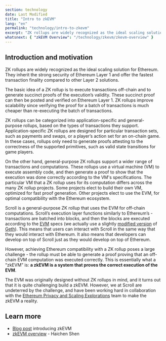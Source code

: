 ```yaml
---
section: technology
date: Last Modified
title: "Intro to zkEVM"
lang: "en"
permalink: "technology/intro-to-zkevm"
excerpt: "ZK rollups are widely recognized as the ideal scaling solution for Ethereum."
whatsnext: { "zkEVM Overview": "/technology/zkevm/zkevm-overview" }
---
```


## Introduction and motivation

ZK rollups are widely recognized as the ideal scaling solution for Ethereum. They inherit the strong security of Ethereum Layer 1 and offer the fastest transaction finality compared to other Layer 2 solutions.

The basic idea of a ZK rollup is to execute transactions off-chain and to generate succinct proofs of the execution’s validity. These succinct proof can then be posted and verified on Ethereum Layer 1. ZK rollups improve scalability since verifying the proof for a batch of transactions is much cheaper than re-executing the batch of transactions.

ZK rollups can be categorized into application-specific and general-purpose rollups, based on the types of transactions they support. Application-specific ZK rollups are designed for particular transaction sets, such as payments and swaps, or a player’s action set for an on-chain game. In these cases, rollups only need to generate proofs attesting to the correctness of the supported primitives, such as valid state transitions for game players.

On the other hand, general-purpose ZK rollups support a wider range of transactions and computations. These rollups use a virtual machine (VM) to execute assembly code, and then generate a proof to show that the execution was done correctly according to the VM's specifications. The particular VM that a ZK rollup uses for its computation differs across the many ZK rollup projects. Some projects elect to build their own VM, optimized for fast proof generation. Other projects elect to use the EVM, for optimal compatibility with the Ethereum ecosystem.

Scroll is a general-purpose ZK rollup that uses the EVM for off-chain computations. Scroll’s execution layer functions similarly to Ethereum’s - transactions are batched into blocks, and then the blocks are executed according to the [EVM](https://ethereum.org/en/developers/docs/evm/) specs (we actually use a slightly [modified version](https://github.com/scroll-tech/go-ethereum) of [Geth](https://geth.ethereum.org/)). This means that users can interact with Scroll in the same way that they would interact with Ethereum. It also means that developers can develop on top of Scroll just as they would develop on top of Ethereum.

However, achieving Ethereum compatibility with a ZK rollup poses a large challenge - the rollup must be able to generate a proof proving that an off-chain EVM computation was executed correctly. This is essentially what a “zkEVM” is: **a zkEVM is a system that proves the correct execution of the EVM**.

The EVM was originally designed without ZK rollups in mind, and it turns out that it is quite challenging build a zkEVM. However, we at Scroll are undeterred by the challenge, and have been working hard in collaboration with the [Ethereum Privacy and Scaling Explorations](https://appliedzkp.org/) team to make the zkEVM a reality.

## Learn more

- [Blog post](https://scroll.io/blog/zkEVM) introducing zkEVM
- [zkEVM overview](https://youtu.be/NHwd-gJ8xg4) - Haichen Shen
